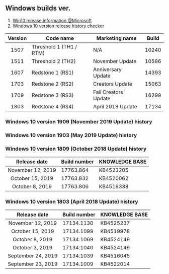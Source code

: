 ## Windows builds ver.
1. [Win10 release information @Microsoft](https://www.microsoft.com/en-us/itpro/windows-10/release-information)
2. [Windows 10 version release history checker](https://pureinfotech.com/windows-10-version-release-history) 
 
| Version |        Code name        |     Marketing name     | Build |
| :-----: | ----------------------- | ---------------------- | :---: |
|  1507   | Threshold 1 (TH1 / RTM) | N/A                    | 10240 |
|  1511   | Threshold 2 (TH2)       | November Update        | 10586 |
|  1607   | Redstone 1 (RS1)        | Anniversary Update     | 14393 |
|  1703   | Redstone 2 (RS2)        | Creators Update        | 15063 |
|  1709   | Redstone 3 (RS3)        | Fall Creators Update   | 16299 |
|  1803   | Redstone 4 (RS4)        | April 2018 Update      | 17134 |

### Windows 10 version 1909 (November 2019 Update) history

### Windows 10 version 1903 (May 2019 Update) history
         
### Windows 10 version 1809 (October 2018 Update) history

|     Release date     |       Build number      |     KNOWLEDGE BASE     |  
| :------------------: | ----------------------- | ---------------------- |  
|   November 12, 2019	 |       17763.864	        |     KB4523205	         |
|   October 15, 2019	  |       17763.832		       |     KB4520062          |
|   October 8, 2019	   |       17763.806	        |     KB4519338          |

 
### Windows 10 version 1803 (April 2018 Update) history


|     Release date     |       Build number      |     KNOWLEDGE BASE     |  
| :------------------: | ----------------------- | ---------------------- |  
|   November 12, 2019	 |       17134.1130	       |      KB4525237         |	
|   October 15, 2019	  |       17134.1099	       |      KB4519978	        |
|   October 8, 2019	   |       17134.1069	       |      KB4524149	        |
|   October 3, 2019	   |       17134.1040	       |      KB4524149         |	    
|   September 24, 2019	|       17134.1039	       |      KB4516045	        |
|   September 23, 2019	|       17134.1009	       |      KB4522014	        |
 
